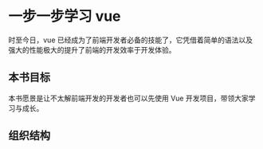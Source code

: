 # 一步一步学习 vue

时至今日，vue 已经成为了前端开发者必备的技能了，它凭借着简单的语法以及强大的性能极大的提升了前端的开发效率于开发体验。

## 本书目标

本书愿景是让不太解前端开发的开发者也可以先使用 Vue 开发项目，带领大家学习与成长。

## 组织结构